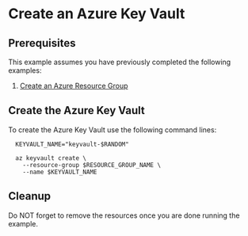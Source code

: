 
# Create an Azure Key Vault

## Prerequisites

This example assumes you have previously completed the following examples:

1. [Create an Azure Resource Group](../../resourcegroup-create/README.md)

## Create the Azure Key Vault

To create the Azure Key Vault use the following command lines:

```shell
  KEYVAULT_NAME="keyvault-$RANDOM"

  az keyvault create \
    --resource-group $RESOURCE_GROUP_NAME \
    --name $KEYVAULT_NAME
```

## Cleanup

Do NOT forget to remove the resources once you are done running the example.
